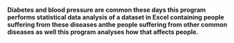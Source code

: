 #### Diabetes and blood pressure are common these days this program performs statistical data analysis of a dataset in Excel containing people suffering from these diseases anthe people suffering from other common diseases as well this program analyses how that affects people.
